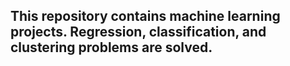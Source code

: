 ## This repository contains machine learning projects. Regression, classification, and clustering problems are solved.
